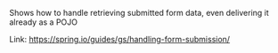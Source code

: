 Shows how to handle retrieving submitted form data, even delivering it already as a POJO

Link: https://spring.io/guides/gs/handling-form-submission/